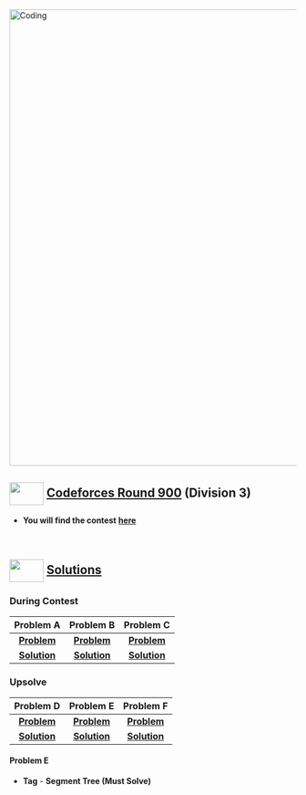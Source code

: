 <img alt="Coding" width="800px" src="https://cdn.dribbble.com/users/1959912/screenshots/6463995/competition_dribbble.gif">

## <img src = "https://cdn.dribbble.com/users/2131993/screenshots/4948736/media/421d4ed2f3d23c73d64d20963f61f422.gif" align = "center" width = "60px" height = "40px"> [ Codeforces Round 900](https://codeforces.com/contest/1878) (Division 3)

- **You will find the contest** [**here**](https://codeforces.com/contest/1878)

<br>

## <img src = "https://cdn.dribbble.com/users/1138721/screenshots/10809828/media/478d32b2e65c8c3194b7f2154e179231.gif" align = "center" width = "60px" height = "40px"> [ Solutions](#solutions)

### During Contest
|**Problem A**|**Problem B**|**Problem C**|
|:--:|:--:|:--:|
|[**Problem**](https://codeforces.com/contest/1878/problem/A)|[**Problem**](https://codeforces.com/contest/1878/problem/B)|[**Problem**](https://codeforces.com/contest/1878/problem/C)|
|[**Solution**](https://github.com/khalid586/Live-and-Virtual-Contests/blob/main/LIve%20Contests/CF%20Round%20900/CF%201878A.cpp)| [**Solution**](https://github.com/khalid586/Live-and-Virtual-Contests/blob/main/LIve%20Contests/CF%20Round%20900/CF%201878B.cpp)| [**Solution**](https://github.com/khalid586/Live-and-Virtual-Contests/blob/main/LIve%20Contests/CF%20Round%20900/CF%201878C.cpp)|


### Upsolve

|**Problem D**|**Problem E**|**Problem F**|
|:--:|:--:|:--:|
|[**Problem**](https://codeforces.com/contest/1878/problem/D)|[**Problem**](https://codeforces.com/contest/1878/problem/E)|[**Problem**](https://codeforces.com/contest/1878/problem/F)|
|[**Solution**]()| [**Solution**]()| [**Solution**]()|

#### Problem E
- **Tag** - **Segment Tree (Must Solve)**


